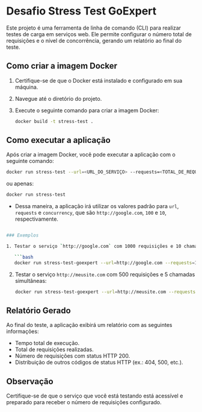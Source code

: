 # Desafio Stress Test GoExpert

Este projeto é uma ferramenta de linha de comando (CLI) para realizar testes de carga em serviços web. Ele permite configurar o número total de requisições e o nível de concorrência, gerando um relatório ao final do teste.

## Como criar a imagem Docker

1. Certifique-se de que o Docker está instalado e configurado em sua máquina.
2. Navegue até o diretório do projeto.
3. Execute o seguinte comando para criar a imagem Docker:

   ```bash
   docker build -t stress-test .
   ```

## Como executar a aplicação

Após criar a imagem Docker, você pode executar a aplicação com o seguinte comando:

```bash
docker run stress-test --url=<URL_DO_SERVIÇO> --requests=<TOTAL_DE_REQUISIÇÕES> --concurrency=<NÍVEL_DE_CONCORRÊNCIA>
```

ou apenas:

```bash
docker run stress-test
```

- Dessa maneira, a aplicação irá utilizar os valores padrão para `url`, `requests` e `concurrency`, que são `http://google.com`, `100` e `10`, respectivamente.

```bash

### Exemplos

1. Testar o serviço `http://google.com` com 1000 requisições e 10 chamadas simultâneas:

   ```bash
   docker run stress-test-goexpert --url=http://google.com --requests=1000 --concurrency=10
   ```

2. Testar o serviço `http://meusite.com` com 500 requisições e 5 chamadas simultâneas:

   ```bash
   docker run stress-test-goexpert --url=http://meusite.com --requests=500 --concurrency=5
   ```

## Relatório Gerado

Ao final do teste, a aplicação exibirá um relatório com as seguintes informações:

- Tempo total de execução.
- Total de requisições realizadas.
- Número de requisições com status HTTP 200.
- Distribuição de outros códigos de status HTTP (ex.: 404, 500, etc.).

## Observação

Certifique-se de que o serviço que você está testando está acessível e preparado para receber o número de requisições configurado.
